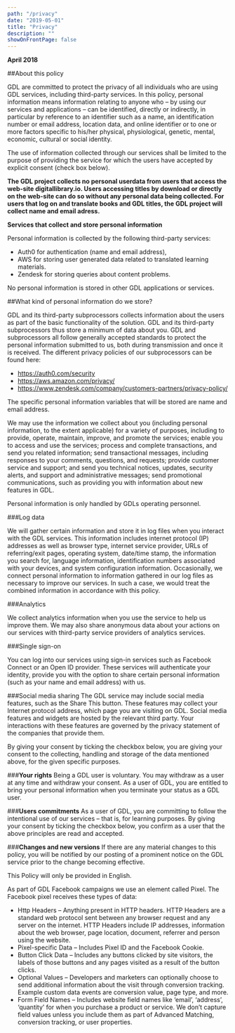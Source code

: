 ```yaml
---
path: "/privacy"
date: "2019-05-01"
title: "Privacy"
description: ""
showOnFrontPage: false
---
```


**April 2018**

##About this policy

GDL are committed to protect the privacy of all individuals who are using GDL services, including third-party services. In this policy, personal information means information relating to anyone who – by using our services and applications – can be identified, directly or indirectly, in particular by reference to an identifier such as a name, an identification number or email address, location data, and online identifier or to one or more factors specific to his/her physical, physiological, genetic, mental, economic, cultural or social identity.

The use of information collected through our services shall be limited to the purpose of providing the service for which the users have accepted by explicit consent (check box below).

**The GDL project collects no personal userdata from users that access the web-site digitallibrary.io. Users accessing titles by download or directly on the web-site can do so without any personal data being collected. For users that log on and translate books and GDL titles, the GDL project will collect name and email adress.**

**Services that collect and store personal information**

Personal information is collected by the following third-party services:

- Auth0 for authentication (name and email address),
- AWS for storing user generated data related to translated learning materials.
- Zendesk for storing queries about content problems.

No personal information is stored in other GDL applications or services.

##What kind of personal information do we store?

GDL and its third-party subprocessors collects information about the users as part of the basic functionality of the solution. GDL and its third-party subprocessors thus store a minimum of data about you. GDL and subprocessors all follow generally accepted standards to protect the personal information submitted to us, both during transmission and once it is received. The different privacy policies of our subprocessors can be found here:

- https://auth0.com/security
- https://aws.amazon.com/privacy/
- https://www.zendesk.com/company/customers-partners/privacy-policy/

The specific personal information variables that will be stored are name and email address.

We may use the information we collect about you (including personal information, to the extent applicable) for a variety of purposes, including to provide, operate, maintain, improve, and promote the services; enable you to access and use the services; process and complete transactions, and send you related information; send transactional messages, including responses to your comments, questions, and requests; provide customer service and support; and send you technical notices, updates, security alerts, and support and administrative messages; send promotional communications, such as providing you with information about new features in GDL.

Personal information is only handled by GDLs operating personnel.

###Log data

We will gather certain information and store it in log files when you interact with the GDL services. This information includes internet protocol (IP) addresses as well as browser type, internet service provider, URLs of referring/exit pages, operating system, date/time stamp, the information you search for, language information, identification numbers associated with your devices, and system configuration information. Occasionally, we connect personal information to information gathered in our log files as necessary to improve our services. In such a case, we would treat the combined information in accordance with this policy.

###Analytics

We collect analytics information when you use the service to help us improve them. We may also share anonymous data about your actions on our services with third-party service providers of analytics services.

###Single sign-on

You can log into our services using sign-in services such as Facebook Connect or an Open ID provider. These services will authenticate your identity, provide you with the option to share certain personal information (such as your name and email address) with us.

###Social media sharing
The GDL service may include social media features, such as the Share This button. These features may collect your Internet protocol address, which page you are visiting on GDL. Social media features and widgets are hosted by the relevant third party. Your interactions with these features are governed by the privacy statement of the companies that provide them.

By giving your consent by ticking the checkbox below, you are giving your consent to the collecting, handling and storage of the data mentioned above, for the given specific purposes.

###**Your rights**
Being a GDL user is voluntary. You may withdraw as a user at any time and withdraw your consent. As a user of GDL, you are entitled to bring your personal information when you terminate your status as a GDL user.

###**Users commitments**
As a user of GDL, you are committing to follow the intentional use of our services – that is, for learning purposes. By giving your consent by ticking the checkbox below, you confirm as a user that the above principles are read and accepted.

###**Changes and new versions**
If there are any material changes to this policy, you will be notified by our posting of a prominent notice on the GDL service prior to the change becoming effective.

This Policy will only be provided in English.

As part of GDL Facebook campaigns we use an element called Pixel. The Facebook pixel receives these types of data:

- Http Headers – Anything present in HTTP headers. HTTP Headers are a standard web protocol sent between any browser request and any server on the internet. HTTP Headers include IP addresses, information about the web browser, page location, document, referrer and person using the website.
- Pixel-specific Data – Includes Pixel ID and the Facebook Cookie.
- Button Click Data – Includes any buttons clicked by site visitors, the labels of those buttons and any pages visited as a result of the button clicks.
- Optional Values – Developers and marketers can optionally choose to send additional information about the visit through conversion tracking. Example custom data events are conversion value, page type, and more.
- Form Field Names – Includes website field names like ‘email’, ‘address’, ‘quantity’ for when you purchase a product or service. We don’t capture field values unless you include them as part of Advanced Matching, conversion tracking, or user properties.
